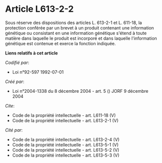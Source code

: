 # Article L613-2-2

Sous réserve des dispositions des articles L. 613-2-1 et L. 611-18, la protection conférée par un brevet à un produit
contenant une information génétique ou consistant en une information génétique s'étend à toute matière dans laquelle le
produit est incorporé et dans laquelle l'information génétique est contenue et exerce la fonction indiquée.

**Liens relatifs à cet article**

_Codifié par_:

  - Loi n°92-597 1992-07-01

_Créé par_:

  - Loi n°2004-1338 du 8 décembre 2004 - art. 5 () JORF 9 décembre 2004

_Cite_:

  - Code de la propriété intellectuelle - art. L611-18 (V)
  - Code de la propriété intellectuelle - art. L613-2-1 (V)

_Cité par_:

  - Code de la propriété intellectuelle - art. L613-2-4 (V)
  - Code de la propriété intellectuelle - art. L613-5-1 (V)
  - Code de la propriété intellectuelle - art. L613-5-2 (V)
  - Code de la propriété intellectuelle - art. L613-5-3 (V)
